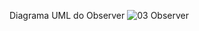Diagrama UML do Observer
![03 Observer](https://github.com/PedroSilva201/Bertoti-/assets/67759198/0cdcb849-a0cd-406b-a983-f4246346c77d)
